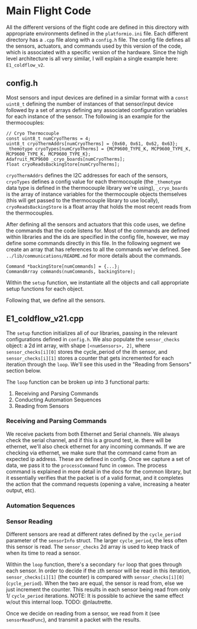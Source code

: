 # Main Flight Code

All the different versions of the flight code are defined in this directory with appropriate
environments defined in the `platformio.ini` file. Each different directory has a `.cpp` file
along with a `config.h` file. The config file defines all the sensors, actuators, and commands used by this version of
the code, which is associated with a specific version of the hardware. Since the high level architecture
is all very similar, I will explain a single example here: `E1_coldflow_v2`.

## config.h

Most sensors and input devices are defined in a similar format with a `const uint8_t` defining the number of instances of that sensor/input device followed by a set of arrays defining any associated configuration variables for each instance of the sensor. The following is an example for the thermocouples:
```
// Cryo Thermocouple
const uint8_t numCryoTherms = 4;
uint8_t cryoThermAddrs[numCryoTherms] = {0x60, 0x61, 0x62, 0x63};
_themotype cryoTypes[numCryoTherms] = {MCP9600_TYPE_K, MCP9600_TYPE_K, MCP9600_TYPE_K, MCP9600_TYPE_K};
Adafruit_MCP9600 _cryo_boards[numCryoTherms];
float cryoReadsBackingStore[numCryoTherms];
```

`cryoThermAddrs` defines the I2C addresses for each of the sensors, `cryoTypes` defines a config value for each thermocouple (the `_themotype` data type is defined in the thermocouple library we're using), `_cryo_boards` is the array of instance variables for the thermocouple objects themselves (this will get passed to the thermocouple library to use locally), `cryoReadsBackingStore` is a float array that holds the most recent reads from the thermocouples.

After defining all the sensors and actuators that this code uses, we define the commands that the code listens for. Most of the commands are defined within libraries and the ids are specified in the config file, however, we may define some commands directly in this file. In the following segment we create an array that has references to all the commands we've defined. See `../lib/communications/README.md` for more details about the commands.
```
Command *backingStore[numCommands] = {...};
CommandArray commands(numCommands, backingStore);
```

Within the `setup` function, we instantiate all the objects and call appropriate setup functions for each object.

Following that, we define all the sensors.

## E1_coldflow_v21.cpp


The `setup` function initializes all of our libraries, passing in the relevant configurations defined in `config.h`.
We also populate the `sensor_checks` object: a 2d int array, with shape `[<numSensors>, 2]`, where `sensor_checks[i][0]` stores the cycle_period of the ith sensor, and `sensor_checks[i][1]` stores a counter that gets incremented for each iteration through the `loop`. We'll see this used in the "Reading from Sensors" section below.

The `loop` function can be broken up into 3 functional parts:
1. Receiving and Parsing Commands
2. Conducting Automation Sequences
3. Reading from Sensors

### Receiving and Parsing Commands
We receive packets from both Ethernet and Serial channels. We always check the serial channel, and if this is a ground test, ie. there will be ethernet, we'll also check ethernet for any incoming commands. If we are checking via ethernet, we make sure that the command came from an expected ip address. These are defined in config.
Once we capture a set of data, we pass it to the `processCommand` func in `common`. The process command is explained in more detail in the docs for the common library, but it essentially verifies that the packet is of a valid format, and it completes the action that the command requests (opening a valve, increasing a heater output, etc).

### Automation Sequences

### Sensor Reading

Different sensors are read at different rates defined by the `cycle_period` parameter of the `sensorInfo` struct. The larger `cycle_period`, the less often this sensor is read.
The `sensor_checks` 2d array is used to keep track of when its time to read a sensor.

Within the `loop` function, there's a secondary `for` loop that goes through each sensor. In order to decide if the `i`th sensor will be read in this iteration, `sensor_checks[i][1]` (the counter) is compared with `sensor_checks[i][0]` (`cycle_period`). When the two are equal, the sensor is read from, else we just increment the counter. This results in each sensor being read from only 1/ `cycle_period` iterations. NOTE: It is possible to achieve the same effect w/out this internal loop. TODO: @nlautrette.

Once we decide on reading from a sensor, we read from it (see `sensorReadFunc`), and transmit a packet with the results.
